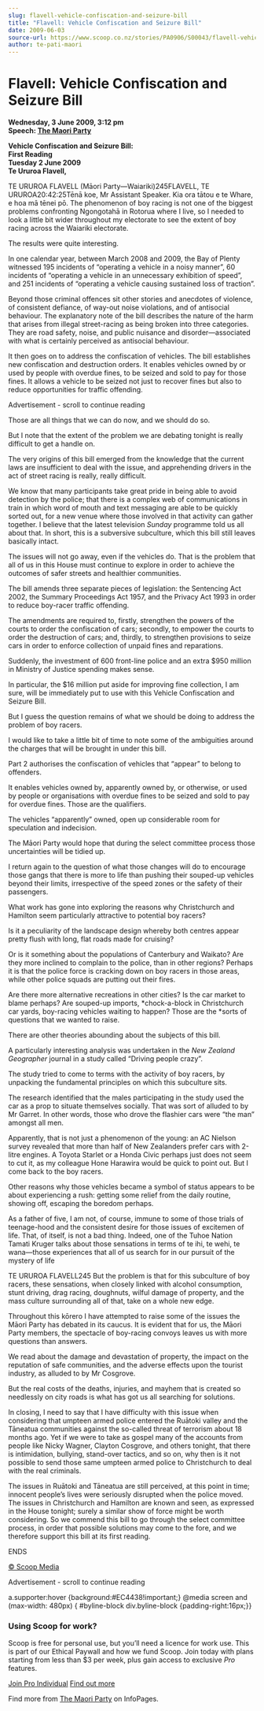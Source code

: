 ```yaml
---
slug: flavell-vehicle-confiscation-and-seizure-bill
title: "Flavell: Vehicle Confiscation and Seizure Bill"
date: 2009-06-03
source-url: https://www.scoop.co.nz/stories/PA0906/S00043/flavell-vehicle-confiscation-and-seizure-bill.htm
author: te-pati-maori
---
```

Flavell: Vehicle Confiscation and Seizure Bill
==============================================

**Wednesday, 3 June 2009, 3:12 pm**  
**Speech: [The Maori Party](https://info.scoop.co.nz/The_Maori_Party)**

**Vehicle Confiscation and Seizure Bill:**  
**First Reading**  
**Tuesday 2 June 2009**  
**Te Ururoa Flavell,**

TE URUROA FLAVELL (Māori Party—Waiariki)245FLAVELL, TE URUROA20:42:25Tēnā koe, Mr Assistant Speaker. Kia ora tātou e te Whare, e hoa mā tēnei pō. The phenomenon of boy racing is not one of the biggest problems confronting Ngongotahā in Rotorua where I live, so I needed to look a little bit wider throughout my electorate to see the extent of boy racing across the Waiariki electorate.

The results were quite interesting.

In one calendar year, between March 2008 and 2009, the Bay of Plenty witnessed 195 incidents of “operating a vehicle in a noisy manner”, 60 incidents of “operating a vehicle in an unnecessary exhibition of speed”, and 251 incidents of “operating a vehicle causing sustained loss of traction”.

Beyond those criminal offences sit other stories and anecdotes of violence, of consistent defiance, of way-out noise violations, and of antisocial behaviour. The explanatory note of the bill describes the nature of the harm that arises from illegal street-racing as being broken into three categories. They are road safety, noise, and public nuisance and disorder—associated with what is certainly perceived as antisocial behaviour.

It then goes on to address the confiscation of vehicles. The bill establishes new confiscation and destruction orders. It enables vehicles owned by or used by people with overdue fines, to be seized and sold to pay for those fines. It allows a vehicle to be seized not just to recover fines but also to reduce opportunities for traffic offending.

Advertisement - scroll to continue reading





Those are all things that we can do now, and we should do so.

But I note that the extent of the problem we are debating tonight is really difficult to get a handle on.

The very origins of this bill emerged from the knowledge that the current laws are insufficient to deal with the issue, and apprehending drivers in the act of street racing is really, really difficult.

We know that many participants take great pride in being able to avoid detection by the police; that there is a complex web of communications in train in which word of mouth and text messaging are able to be quickly sorted out, for a new venue where those involved in that activity can gather together. I believe that the latest television _Sunday_ programme told us all about that. In short, this is a subversive subculture, which this bill still leaves basically intact.

The issues will not go away, even if the vehicles do. That is the problem that all of us in this House must continue to explore in order to achieve the outcomes of safer streets and healthier communities.

The bill amends three separate pieces of legislation: the Sentencing Act 2002, the Summary Proceedings Act 1957, and the Privacy Act 1993 in order to reduce boy-racer traffic offending.

The amendments are required to, firstly, strengthen the powers of the courts to order the confiscation of cars; secondly, to empower the courts to order the destruction of cars; and, thirdly, to strengthen provisions to seize cars in order to enforce collection of unpaid fines and reparations.

Suddenly, the investment of 600 front-line police and an extra $950 million in Ministry of Justice spending makes sense.

In particular, the $16 million put aside for improving fine collection, I am sure, will be immediately put to use with this Vehicle Confiscation and Seizure Bill.

But I guess the question remains of what we should be doing to address the problem of boy racers.

I would like to take a little bit of time to note some of the ambiguities around the charges that will be brought in under this bill.

Part 2 authorises the confiscation of vehicles that “appear” to belong to offenders.

It enables vehicles owned by, apparently owned by, or otherwise, or used by people or organisations with overdue fines to be seized and sold to pay for overdue fines. Those are the qualifiers.

The vehicles “apparently” owned, open up considerable room for speculation and indecision.

The Māori Party would hope that during the select committee process those uncertainties will be tidied up.

I return again to the question of what those changes will do to encourage those gangs that there is more to life than pushing their souped-up vehicles beyond their limits, irrespective of the speed zones or the safety of their passengers.

What work has gone into exploring the reasons why Christchurch and Hamilton seem particularly attractive to potential boy racers?

Is it a peculiarity of the landscape design whereby both centres appear pretty flush with long, flat roads made for cruising?

Or is it something about the populations of Canterbury and Waikato? Are they more inclined to complain to the police, than in other regions? Perhaps it is that the police force is cracking down on boy racers in those areas, while other police squads are putting out their fires.

Are there more alternative recreations in other cities? Is the car market to blame perhaps? Are souped-up imports, \*chock-a-block in Christchurch car yards, boy-racing vehicles waiting to happen? Those are the \*sorts of questions that we wanted to raise.

There are other theories abounding about the subjects of this bill.

A particularly interesting analysis was undertaken in the _New Zealand Geographer_ journal in a study called “Driving people crazy”.

The study tried to come to terms with the activity of boy racers, by unpacking the fundamental principles on which this subculture sits.

The research identified that the males participating in the study used the car as a prop to situate themselves socially. That was sort of alluded to by Mr Garret. In other words, those who drove the flashier cars were “the man” amongst all men.

Apparently, that is not just a phenomenon of the young: an AC Nielson survey revealed that more than half of New Zealanders prefer cars with 2-litre engines. A Toyota Starlet or a Honda Civic perhaps just does not seem to cut it, as my colleague Hone Harawira would be quick to point out. But I come back to the boy racers.

Other reasons why those vehicles became a symbol of status appears to be about experiencing a rush: getting some relief from the daily routine, showing off, escaping the boredom perhaps.

As a father of five, I am not, of course, immune to some of those trials of teenage-hood and the consistent desire for those issues of excitemen of life. That, of itself, is not a bad thing. Indeed, one of the Tuhoe Nation Tamati Kruger talks about those sensations in terms of te ihi, te wehi, te wana—those experiences that all of us search for in our pursuit of the mystery of life

TE URUROA FLAVELL245 But the problem is that for this subculture of boy racers, these sensations, when closely linked with alcohol consumption, stunt driving, drag racing, doughnuts, wilful damage of property, and the mass culture surrounding all of that, take on a whole new edge.

Throughout this kōrero I have attempted to raise some of the issues the Māori Party has debated in its caucus. It is evident that for us, the Māori Party members, the spectacle of boy-racing convoys leaves us with more questions than answers.

We read about the damage and devastation of property, the impact on the reputation of safe communities, and the adverse effects upon the tourist industry, as alluded to by Mr Cosgrove.

But the real costs of the deaths, injuries, and mayhem that is created so needlessly on city roads is what has got us all searching for solutions.

In closing, I need to say that I have difficulty with this issue when considering that umpteen armed police entered the Ruātoki valley and the Tāneatua communities against the so-called threat of terrorism about 18 months ago. Yet if we were to take as gospel many of the accounts from people like Nicky Wagner, Clayton Cosgrove, and others tonight, that there is intimidation, bullying, stand-over tactics, and so on, why then is it not possible to send those same umpteen armed police to Christchurch to deal with the real criminals.

The issues in Ruātoki and Tāneatua are still perceived, at this point in time; innocent people’s lives were seriously disrupted when the police moved. The issues in Christchurch and Hamilton are known and seen, as expressed in the House tonight; surely a similar show of force might be worth considering. So we commend this bill to go through the select committee process, in order that possible solutions may come to the fore, and we therefore support this bill at its first reading.

  
ENDS

[© Scoop Media](http://www.scoop.co.nz/about/terms.html)  

Advertisement - scroll to continue reading



a.supporter:hover {background:#EC4438!important;} @media screen and (max-width: 480px) { #byline-block div.byline-block {padding-right:16px;}}

### Using Scoop for work?

Scoop is free for personal use, but you’ll need a licence for work use. This is part of our Ethical Paywall and how we fund Scoop. Join today with plans starting from less than $3 per week, plus gain access to exclusive _Pro_ features.  
  
[Join Pro Individual](https://pro.scoop.co.nz/Individual/?from=ProIn24) [Find out more](https://pro.scoop.co.nz/using-scoop-for-work/?from=ProIn24)

Find more from [The Maori Party](https://info.scoop.co.nz/The_Maori_Party) on InfoPages.